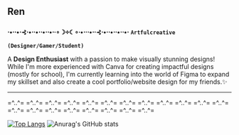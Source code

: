 ## Ren

**⋅•⋅⋅•⋅⊰⋅•⋅⋅•⋅⋅•⋅⋅•⋅∙∘☽༓☾∘∙•⋅⋅⋅•⋅⋅⊰⋅•⋅⋅•⋅⋅•⋅⋅•⋅**
**`Artfulcreative (Designer/Gamer/Student)`**



A <b>Design Enthusiast</b> with a passion to make visually stunning designs! While I'm more experienced with Canva for creating impactful designs (mostly for school), I'm currently learning into the world of Figma to expand my skillset and also create a cool portfolio/website design for my friends.✨

---

=^..^=   =^..^=   =^..^=    =^..^=    =^..^=    =^..^=    =^..^=    =^..^=   =^..^=   =^..^=    =^..^=    =^..^=    =^..^=    =^..^=    =^..^=   =^..^=   =^..^=    =^..^=    =^..^=    =^..^=

[![Top Langs](https://github-readme-stats.vercel.app/api/top-langs/?username=terence-tarrega&layout=donut&bg_color=00000000)](https://github.com/terence-tarrega/github-readme-stats&bg_color=00000000) ![Anurag's GitHub stats](https://github-readme-stats.vercel.app/api?username=terence-tarrega&show_icons=true&bg_color=00000000)
